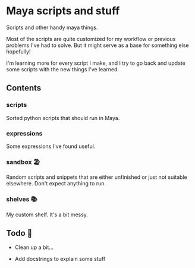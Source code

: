 # Maya scripts and stuff

Scripts and other handy maya things.

Most of the scripts are quite customized for my workflow or previous problems I've had to solve.
But it might serve as a base for something else hopefully!

I'm learning more for every script I make, and I try to go back and update some scripts with the new things I've learned.

## Contents

### scripts

Sorted python scripts that should run in Maya.

### expressions

Some expressions I've found useful.

### sandbox 🏖️

Random scripts and snippets that are either unfinished or just not suitable elsewhere. Don't expect anything to run.

### shelves 📚

My custom shelf. It's a bit messy.

## Todo 📓

- Clean up a bit...

- Add docstrings to explain some stuff
